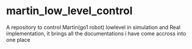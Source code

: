 # martin_low_level_control
A repository to control Martin(go1 robot) lowlevel in simulation and Real implementation, it brings all the documentations i have come accross into one place
